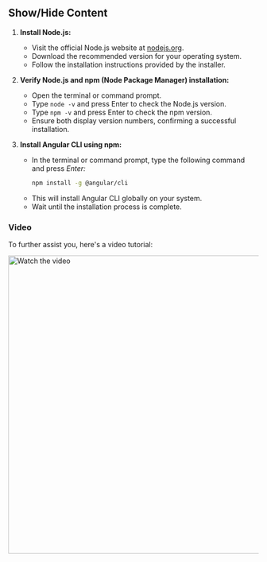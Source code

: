 ## Show/Hide Content

1. **Install Node.js:**
    - Visit the official Node.js website at [nodejs.org](https://nodejs.org/en/download).
    - Download the recommended version for your operating system.
    - Follow the installation instructions provided by the installer.

2. **Verify Node.js and npm (Node Package Manager) installation:**
    - Open the terminal or command prompt.
    - Type `node -v` and press Enter to check the Node.js version.
    - Type `npm -v` and press Enter to check the npm version.
    - Ensure both display version numbers, confirming a successful installation.

3. **Install Angular CLI using npm:**
    - In the terminal or command prompt, type the following command and press *Enter:*
        ```sh
        npm install -g @angular/cli
        ```
    - This will install Angular CLI globally on your system.
    - Wait until the installation process is complete.

### Video

To further assist you, here's a video tutorial:

<a href="https://youtu.be/3a3157z68yA">
    <img src="https://img.youtube.com/vi/3a3157z68yA/maxresdefault.jpg" alt="Watch the video" style="width:600px;"/>
</a>
